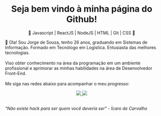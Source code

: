 <h1 align="center"> Seja bem vindo à minha página do Github! </h1> 

<p align="center"> 🚀 Javascript | ReactJS | NodeJS  | HTML | Git | CSS 🚀 
</p>

👋 Ola! Sou Jorge de Souza, tenho 26 anos, graduando em Sistemas de Informação. Formado em Tecnólogo em Logística. Entusiasta das melhores tecnologias. <br>
<br>
Viso obter conhecimento na área da programação em um ambiente profissional e aprimorar as minhas habilidades na área de Desenvolvedor Front-End.<br>
<br>
Me siga nas redes abaixo para acompanhar o meu progresso:
<p align="center">
  <a href="https://github.com/jorgejrdj" alt="GitHub">
    <img src="https://img.shields.io/badge/-GitHub-000?style=flat-square&logo=Github&logoColor=white" />
  </a>
  <a href="https://www.linkedin.com/in/jorgejsdj/" alt="LinkedIn">
    <img src="https://img.shields.io/badge/-LinkedIn-blue?style=flat-square&logo=Linkedin&logoColor=white" />
  </a>

<br>
<br>

<i>"Não existe hack para ser quem você deveria ser" - Ícaro de Carvalho </i>

